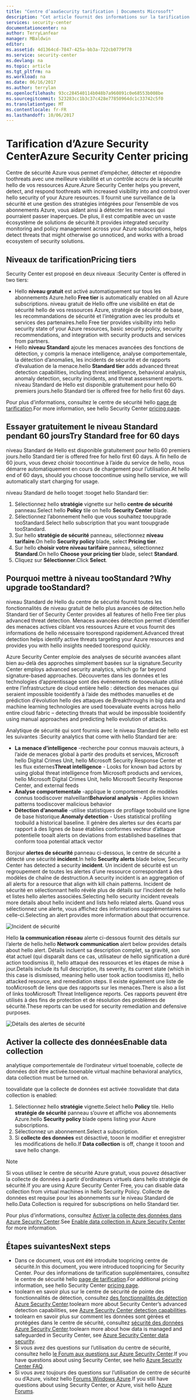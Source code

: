 ```yaml
---
title: "Centre d’aaaSecurity tarification | Documents Microsoft"
description: "Cet article fournit des informations sur la tarification d’Azure Security Center."
services: security-center
documentationcenter: na
author: TerryLanfear
manager: MBaldwin
editor: 
ms.assetid: 4d1364cd-7847-425a-bb3a-722cb0779f78
ms.service: security-center
ms.devlang: na
ms.topic: article
ms.tgt_pltfrm: na
ms.workload: na
ms.date: 06/16/2017
ms.author: terrylan
ms.openlocfilehash: 93cc284540114b048b7a960891c0e68553b008be
ms.sourcegitcommit: 523283cc1b3c37c428e77850964dc1c33742c5f0
ms.translationtype: MT
ms.contentlocale: fr-FR
ms.lasthandoff: 10/06/2017
---
```

# <a name="azure-security-center-pricing"></a><span data-ttu-id="63e35-103">Tarification d’Azure Security Center</span><span class="sxs-lookup"><span data-stu-id="63e35-103">Azure Security Center pricing</span></span>
<span data-ttu-id="63e35-104">Centre de sécurité Azure vous permet d’empêcher, détecter et répondre toothreats avec une meilleure visibilité et un contrôle accru de la sécurité hello de vos ressources Azure.</span><span class="sxs-lookup"><span data-stu-id="63e35-104">Azure Security Center helps you prevent, detect, and respond toothreats with increased visibility into and control over hello security of your Azure resources.</span></span> <span data-ttu-id="63e35-105">Il fournit une surveillance de la sécurité et une gestion des stratégies intégrées pour l’ensemble de vos abonnements Azure, vous aidant ainsi à détecter les menaces qui pourraient passer inaperçues. De plus, il est compatible avec un vaste écosystème de solutions de sécurité.</span><span class="sxs-lookup"><span data-stu-id="63e35-105">It provides integrated security monitoring and policy management across your Azure subscriptions, helps detect threats that might otherwise go unnoticed, and works with a broad ecosystem of security solutions.</span></span>

## <a name="pricing-tiers"></a><span data-ttu-id="63e35-106">Niveaux de tarification</span><span class="sxs-lookup"><span data-stu-id="63e35-106">Pricing tiers</span></span>
<span data-ttu-id="63e35-107">Security Center est proposé en deux niveaux :</span><span class="sxs-lookup"><span data-stu-id="63e35-107">Security Center is offered in two tiers:</span></span>

* <span data-ttu-id="63e35-108">Hello **niveau gratuit** est activé automatiquement sur tous les abonnements Azure.</span><span class="sxs-lookup"><span data-stu-id="63e35-108">hello **Free tier** is automatically enabled on all Azure subscriptions.</span></span> <span data-ttu-id="63e35-109">niveau gratuit de Hello offre une visibilité en état de sécurité hello de vos ressources Azure, stratégie de sécurité de base, les recommandations de sécurité et l’intégration avec les produits et services des partenaires.</span><span class="sxs-lookup"><span data-stu-id="63e35-109">hello Free tier provides visibility into hello security state of your Azure resources, basic security policy, security recommendations, and integration with security products and services from partners.</span></span>
* <span data-ttu-id="63e35-110">Hello **niveau Standard** ajoute les menaces avancées des fonctions de détection, y compris la menace intelligence, analyse comportementale, la détection d’anomalies, les incidents de sécurité et de rapports d’évaluation de la menace.</span><span class="sxs-lookup"><span data-stu-id="63e35-110">hello **Standard tier** adds advanced threat detection capabilities, including threat intelligence, behavioral analysis, anomaly detection, security incidents, and threat assessment reports.</span></span> <span data-ttu-id="63e35-111">niveau Standard de Hello est disponible gratuitement pour hello 60 premiers jours.</span><span class="sxs-lookup"><span data-stu-id="63e35-111">hello Standard tier is offered free for hello first 60 days.</span></span>

<span data-ttu-id="63e35-112">Pour plus d’informations, consultez le centre de sécurité hello [page de tarification](https://azure.microsoft.com/pricing/details/security-center/).</span><span class="sxs-lookup"><span data-stu-id="63e35-112">For more information, see hello Security Center [pricing page](https://azure.microsoft.com/pricing/details/security-center/).</span></span>

## <a name="try-standard-free-for-60-days"></a><span data-ttu-id="63e35-113">Essayer gratuitement le niveau Standard pendant 60 jours</span><span class="sxs-lookup"><span data-stu-id="63e35-113">Try Standard free for 60 days</span></span>
<span data-ttu-id="63e35-114">niveau Standard de Hello est disponible gratuitement pour hello 60 premiers jours.</span><span class="sxs-lookup"><span data-stu-id="63e35-114">hello Standard tier is offered free for hello first 60 days.</span></span> <span data-ttu-id="63e35-115">À fin hello de 60 jours, vous devez choisir toocontinue à l’aide du service de hello, nous démarre automatiquement en cours de chargement pour l’utilisation.</span><span class="sxs-lookup"><span data-stu-id="63e35-115">At hello end of 60 days, should you choose toocontinue using hello service, we will automatically start charging for usage.</span></span>

<span data-ttu-id="63e35-116">niveau Standard de hello tooget :</span><span class="sxs-lookup"><span data-stu-id="63e35-116">tooget hello Standard tier:</span></span>

1. <span data-ttu-id="63e35-117">Sélectionnez hello **stratégie** vignette sur hello **centre de sécurité** panneau.</span><span class="sxs-lookup"><span data-stu-id="63e35-117">Select hello **Policy** tile on hello **Security Center** blade.</span></span>
2. <span data-ttu-id="63e35-118">Sélectionnez l’abonnement hello que vous souhaitez tooupgrade tooStandard.</span><span class="sxs-lookup"><span data-stu-id="63e35-118">Select hello subscription that you want tooupgrade tooStandard.</span></span>
3. <span data-ttu-id="63e35-119">Sur hello **stratégie de sécurité** panneau, sélectionnez **niveau tarifaire**.</span><span class="sxs-lookup"><span data-stu-id="63e35-119">On hello **Security policy** blade, select **Pricing tier**.</span></span>
4. <span data-ttu-id="63e35-120">Sur hello **choisir votre niveau tarifaire** panneau, sélectionnez **Standard**.</span><span class="sxs-lookup"><span data-stu-id="63e35-120">On hello **Choose your pricing tier** blade, select **Standard**.</span></span>
5. <span data-ttu-id="63e35-121">Cliquez sur **Sélectionner**.</span><span class="sxs-lookup"><span data-stu-id="63e35-121">Click **Select**.</span></span>


## <a name="why-upgrade-toostandard"></a><span data-ttu-id="63e35-122">Pourquoi mettre à niveau tooStandard ?</span><span class="sxs-lookup"><span data-stu-id="63e35-122">Why upgrade tooStandard?</span></span>
<span data-ttu-id="63e35-123">niveau Standard de Hello du centre de sécurité fournit toutes les fonctionnalités de niveau gratuit de hello plus avancées de détection.</span><span class="sxs-lookup"><span data-stu-id="63e35-123">hello Standard tier of Security Center provides all features of hello Free tier plus advanced threat detection.</span></span> <span data-ttu-id="63e35-124">Menaces avancées détection permet d’identifier des menaces actives ciblant vos ressources Azure et vous fournit des informations de hello nécessaire toorespond rapidement.</span><span class="sxs-lookup"><span data-stu-id="63e35-124">Advanced threat detection helps identify active threats targeting your Azure resources and provides you with hello insights needed toorespond quickly.</span></span>

<span data-ttu-id="63e35-125">Azure Security Center emploie des analyses de sécurité avancées allant bien au-delà des approches simplement basées sur la signature.</span><span class="sxs-lookup"><span data-stu-id="63e35-125">Security Center employs advanced security analytics, which go far beyond signature-based approaches.</span></span> <span data-ttu-id="63e35-126">Découvertes dans les données et les technologies d’apprentissage sont des événements de tooevaluate utilisé entre l’infrastructure de cloud entière hello : détection des menaces qui seraient impossible tooidentify à l’aide des méthodes manuelles et de prédiction d’évolution hello des attaques de.</span><span class="sxs-lookup"><span data-stu-id="63e35-126">Breakthroughs in big data and machine learning technologies are used tooevaluate events across hello entire cloud fabric – detecting threats that would be impossible tooidentify using manual approaches and predicting hello evolution of attacks.</span></span>

<span data-ttu-id="63e35-127">Analytique de sécurité qui sont fournis avec le niveau Standard de hello est les suivantes :</span><span class="sxs-lookup"><span data-stu-id="63e35-127">Security analytics that come with hello Standard tier are:</span></span>

* <span data-ttu-id="63e35-128">**La menace d’intelligence** -recherche pour connus mauvais acteurs, à l’aide de menaces global à partir des produits et services, Microsoft hello Digital Crimes Unit, hello Microsoft Security Response Center et les flux externes</span><span class="sxs-lookup"><span data-stu-id="63e35-128">**Threat intelligence** - Looks for known bad actors by using global threat intelligence from Microsoft products and services, hello Microsoft Digital Crimes Unit, hello Microsoft Security Response Center, and external feeds</span></span>
* <span data-ttu-id="63e35-129">**Analyse comportementale** -applique le comportement de modèles connus toodiscover malveillant</span><span class="sxs-lookup"><span data-stu-id="63e35-129">**Behavioral analysis** - Applies known patterns toodiscover malicious behavior</span></span>
* <span data-ttu-id="63e35-130">**Détection d’anomalie** -utilise statistiques de profilage toobuild une ligne de base historique.</span><span class="sxs-lookup"><span data-stu-id="63e35-130">**Anomaly detection** - Uses statistical profiling toobuild a historical baseline.</span></span> <span data-ttu-id="63e35-131">Il génère des alertes sur des écarts par rapport à des lignes de base établies conformes vecteur d’attaque potentielle tooa</span><span class="sxs-lookup"><span data-stu-id="63e35-131">It alerts on deviations from established baselines that conform tooa potential attack vector</span></span>

<span data-ttu-id="63e35-132">Bonjour **alertes de sécurité** panneau ci-dessous, le centre de sécurité a détecté une sécurité **incident**.</span><span class="sxs-lookup"><span data-stu-id="63e35-132">In hello **Security alerts** blade below, Security Center has detected a security **incident**.</span></span> <span data-ttu-id="63e35-133">Un incident de sécurité est un regroupement de toutes les alertes d’une ressource correspondant à des modèles de chaîne de destruction.</span><span class="sxs-lookup"><span data-stu-id="63e35-133">A security incident is an aggregation of all alerts for a resource that align with kill chain patterns.</span></span> <span data-ttu-id="63e35-134">Incident de sécurité en sélectionnant hello révèle plus de détails sur l’incident de hello et listes hello alertes associées.</span><span class="sxs-lookup"><span data-stu-id="63e35-134">Selecting hello security incident reveals more details about hello incident and lists hello related alerts.</span></span> <span data-ttu-id="63e35-135">Quand vous sélectionnez une alerte, vous affichez des informations supplémentaires sur celle-ci.</span><span class="sxs-lookup"><span data-stu-id="63e35-135">Selecting an alert provides more information about that occurrence.</span></span>

![Incident de sécurité][2]

<span data-ttu-id="63e35-137">Hello **la communication réseau** alerte ci-dessous fournit des détails sur l’alerte de hello.</span><span class="sxs-lookup"><span data-stu-id="63e35-137">hello **Network communication** alert below provides details about hello alert.</span></span> <span data-ttu-id="63e35-138">Détails incluent sa description complet, sa gravité, son état actuel (qui disparaît dans ce cas, utilisateur de hello signification a duré action toodismiss il), hello attaqué des ressources et les étapes de mise à jour.</span><span class="sxs-lookup"><span data-stu-id="63e35-138">Details include its full description, its severity, its current state (which in this case is dismissed, meaning hello user took action toodismiss it), hello attacked resource, and remediation steps.</span></span> <span data-ttu-id="63e35-139">Il existe également une liste de tooMicrosoft de liens que des rapports sur les menaces.</span><span class="sxs-lookup"><span data-stu-id="63e35-139">There is also a list of links tooMicrosoft Threat Intelligence reports.</span></span> <span data-ttu-id="63e35-140">Ces rapports peuvent être utilisés à des fins de protection et de résolution des problèmes de sécurité.</span><span class="sxs-lookup"><span data-stu-id="63e35-140">These reports can be used for security remediation and defensive purposes.</span></span>

![Détails des alertes de sécurité][3]

## <a name="enable-data-collection"></a><span data-ttu-id="63e35-142">Activer la collecte des données</span><span class="sxs-lookup"><span data-stu-id="63e35-142">Enable data collection</span></span>
<span data-ttu-id="63e35-143">analytique comportementale de l’ordinateur virtuel tooenable, collecte de données doit être activée.</span><span class="sxs-lookup"><span data-stu-id="63e35-143">tooenable virtual machine behavioral analytics, data collection must be turned on.</span></span>

<span data-ttu-id="63e35-144">toovalidate que la collecte de données est activée :</span><span class="sxs-lookup"><span data-stu-id="63e35-144">toovalidate that data collection is enabled:</span></span>

1. <span data-ttu-id="63e35-145">Sélectionnez hello **stratégie** vignette.</span><span class="sxs-lookup"><span data-stu-id="63e35-145">Select hello **Policy** tile.</span></span> <span data-ttu-id="63e35-146">Hello **stratégie de sécurité** panneau s’ouvre et affiche vos abonnements Azure.</span><span class="sxs-lookup"><span data-stu-id="63e35-146">hello **Security policy** blade opens listing your Azure subscriptions.</span></span>
2. <span data-ttu-id="63e35-147">Sélectionnez un abonnement.</span><span class="sxs-lookup"><span data-stu-id="63e35-147">Select a subscription.</span></span>
3. <span data-ttu-id="63e35-148">Si **collecte des données** est désactivé, tooon le modifier et enregistrer les modifications de hello.</span><span class="sxs-lookup"><span data-stu-id="63e35-148">If **Data collection** is off, change it tooon and save hello change.</span></span>

> [!NOTE]
> <span data-ttu-id="63e35-149">Si vous utilisez le centre de sécurité Azure gratuit, vous pouvez désactiver la collecte de données à partir d’ordinateurs virtuels dans hello stratégie de sécurité.</span><span class="sxs-lookup"><span data-stu-id="63e35-149">If you are using Azure Security Center Free, you can disable data collection from virtual machines in hello Security Policy.</span></span> <span data-ttu-id="63e35-150">Collecte de données est requise pour les abonnements sur le niveau Standard de hello.</span><span class="sxs-lookup"><span data-stu-id="63e35-150">Data Collection is required for subscriptions on hello Standard tier.</span></span>
>
>

<span data-ttu-id="63e35-151">Pour plus d’informations, consultez [Activer la collecte des données dans Azure Security Center](security-center-enable-data-collection.md).</span><span class="sxs-lookup"><span data-stu-id="63e35-151">See [Enable data collection in Azure Security Center](security-center-enable-data-collection.md) for more information.</span></span>

## <a name="next-steps"></a><span data-ttu-id="63e35-152">Étapes suivantes</span><span class="sxs-lookup"><span data-stu-id="63e35-152">Next steps</span></span>
* <span data-ttu-id="63e35-153">Dans ce document, vous ont été introduite toopricing centre de sécurité.</span><span class="sxs-lookup"><span data-stu-id="63e35-153">In this document, you were introduced toopricing for Security Center.</span></span> <span data-ttu-id="63e35-154">Pour des informations de tarification supplémentaires, consultez le centre de sécurité hello [page de tarification](https://azure.microsoft.com/pricing/details/security-center/).</span><span class="sxs-lookup"><span data-stu-id="63e35-154">For additional pricing information, see hello Security Center [pricing page](https://azure.microsoft.com/pricing/details/security-center/).</span></span>
* <span data-ttu-id="63e35-155">toolearn en savoir plus sur le centre de sécurité de pointe des fonctionnalités de détection, consultez [des fonctionnalités de détection Azure Security Center](security-center-detection-capabilities.md).</span><span class="sxs-lookup"><span data-stu-id="63e35-155">toolearn more about Security Center’s advanced detection capabilities, see [Azure Security Center detection capabilities](security-center-detection-capabilities.md).</span></span>
* <span data-ttu-id="63e35-156">toolearn en savoir plus sur comment les données sont gérées et protégées dans le centre de sécurité, consultez [sécurité des données Azure Security Center](security-center-data-security.md).</span><span class="sxs-lookup"><span data-stu-id="63e35-156">toolearn more about how data is managed and safeguarded in Security Center, see [Azure Security Center data security](security-center-data-security.md).</span></span>
* <span data-ttu-id="63e35-157">Si vous avez des questions sur l’utilisation du centre de sécurité, consultez hello [le Forum aux questions sur Azure Security Center](security-center-faq.md).</span><span class="sxs-lookup"><span data-stu-id="63e35-157">If you have questions about using Security Center, see hello [Azure Security Center FAQ](security-center-faq.md).</span></span>
* <span data-ttu-id="63e35-158">Si vous avez toujours des questions sur l’utilisation de centre de sécurité ou d’Azure, visitez hello [Forums Windows Azure](https://social.msdn.microsoft.com/Forums/home?forum=AzureSecurityCenter&filter=alltypes&sort=lastpostdesc).</span><span class="sxs-lookup"><span data-stu-id="63e35-158">If you still have questions about using Security Center, or Azure, visit hello [Azure Forums](https://social.msdn.microsoft.com/Forums/home?forum=AzureSecurityCenter&filter=alltypes&sort=lastpostdesc).</span></span>

<!--Image references-->
[1]: ./media/security-center-pricing/standard.png
[2]: ./media/security-center-pricing/incident.png
[3]: ./media/security-center-pricing/network-alert.png
